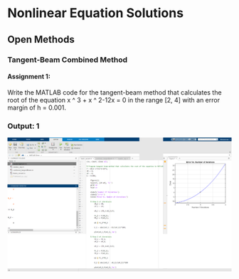 # Nonlinear Equation Solutions
## Open Methods
### Tangent-Beam Combined Method

#### Assignment 1:
Write the MATLAB code for the tangent-beam method that calculates the root of the equation x ^ 3 + x ^ 2-12x = 0 in the range [2, 4] with an error margin of h = 0.001.

### Output: 1

<img src="output1.png" width="800">